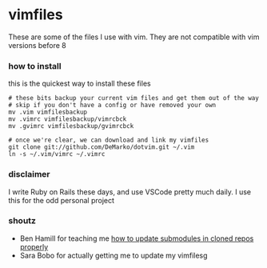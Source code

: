 vimfiles
========
These are some of the files I use with vim. They are not compatible with vim versions before 8

### how to install ###
this is the quickest way to install these files
    
    # these bits backup your current vim files and get them out of the way
    # skip if you don't have a config or have removed your own
    mv .vim vimfilesbackup
    mv .vimrc vimfilesbackup/vimrcbck
    mv .gvimrc vimfilesbackup/gvimrcbck

    # once we're clear, we can download and link my vimfiles
    git clone git://github.com/DeMarko/dotvim.git ~/.vim
    ln -s ~/.vim/vimrc ~/.vimrc

### disclaimer ###
I write Ruby on Rails these days, and use VSCode pretty much daily. I use this for the odd personal project

### shoutz ###
+  Ben Hamill for teaching me [how to update submodules in cloned repos
   properly](https://twitter.com/benhamill/status/304330375088467968)
+  Sara Bobo for actually getting me to update my vimfilesg

[MacVim]: http://code.google.com/p/macvim/ "MacVim.app"



